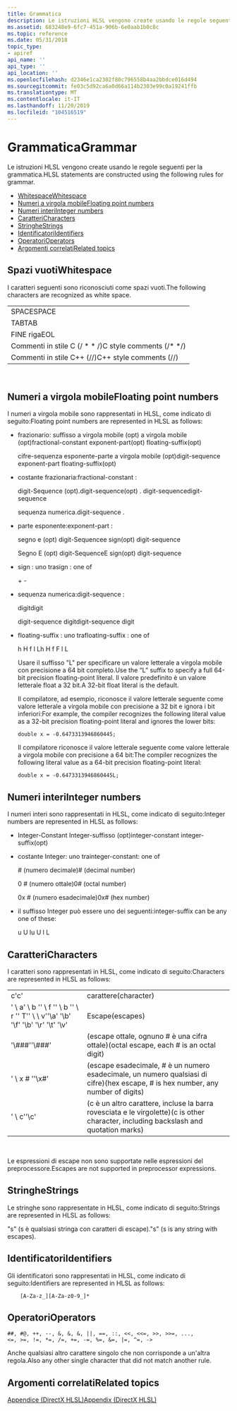 ```yaml
---
title: Grammatica
description: Le istruzioni HLSL vengono create usando le regole seguenti per la grammatica.
ms.assetid: 683248e9-6fc7-451a-906b-6e0aab1b0c8c
ms.topic: reference
ms.date: 05/31/2018
topic_type:
- apiref
api_name: ''
api_type: ''
api_location: ''
ms.openlocfilehash: d2346e1ca2302f80c796558b4aa2bbdce016d494
ms.sourcegitcommit: fe03c5d92ca6a0d66a114b2303e99c0a19241ffb
ms.translationtype: MT
ms.contentlocale: it-IT
ms.lasthandoff: 11/20/2019
ms.locfileid: "104516519"
---
```

# <a name="grammar"></a><span data-ttu-id="c53ea-103">Grammatica</span><span class="sxs-lookup"><span data-stu-id="c53ea-103">Grammar</span></span>

<span data-ttu-id="c53ea-104">Le istruzioni HLSL vengono create usando le regole seguenti per la grammatica.</span><span class="sxs-lookup"><span data-stu-id="c53ea-104">HLSL statements are constructed using the following rules for grammar.</span></span>

-   [<span data-ttu-id="c53ea-105">Whitespace</span><span class="sxs-lookup"><span data-stu-id="c53ea-105">Whitespace</span></span>](#whitespace)
-   [<span data-ttu-id="c53ea-106">Numeri a virgola mobile</span><span class="sxs-lookup"><span data-stu-id="c53ea-106">Floating point numbers</span></span>](#floating-point-numbers)
-   [<span data-ttu-id="c53ea-107">Numeri interi</span><span class="sxs-lookup"><span data-stu-id="c53ea-107">Integer numbers</span></span>](#integer-numbers)
-   [<span data-ttu-id="c53ea-108">Caratteri</span><span class="sxs-lookup"><span data-stu-id="c53ea-108">Characters</span></span>](#characters)
-   [<span data-ttu-id="c53ea-109">Stringhe</span><span class="sxs-lookup"><span data-stu-id="c53ea-109">Strings</span></span>](#strings)
-   [<span data-ttu-id="c53ea-110">Identificatori</span><span class="sxs-lookup"><span data-stu-id="c53ea-110">Identifiers</span></span>](#identifiers)
-   [<span data-ttu-id="c53ea-111">Operatori</span><span class="sxs-lookup"><span data-stu-id="c53ea-111">Operators</span></span>](#operators)
-   [<span data-ttu-id="c53ea-112">Argomenti correlati</span><span class="sxs-lookup"><span data-stu-id="c53ea-112">Related topics</span></span>](#related-topics)

## <a name="whitespace"></a><span data-ttu-id="c53ea-113">Spazi vuoti</span><span class="sxs-lookup"><span data-stu-id="c53ea-113">Whitespace</span></span>

<span data-ttu-id="c53ea-114">I caratteri seguenti sono riconosciuti come spazi vuoti.</span><span class="sxs-lookup"><span data-stu-id="c53ea-114">The following characters are recognized as white space.</span></span>



|                            |
|----------------------------|
| <span data-ttu-id="c53ea-115">SPACE</span><span class="sxs-lookup"><span data-stu-id="c53ea-115">SPACE</span></span>                      |
| <span data-ttu-id="c53ea-116">TAB</span><span class="sxs-lookup"><span data-stu-id="c53ea-116">TAB</span></span>                        |
| <span data-ttu-id="c53ea-117">FINE riga</span><span class="sxs-lookup"><span data-stu-id="c53ea-117">EOL</span></span>                        |
| <span data-ttu-id="c53ea-118">Commenti in stile C (/ \* \* /)</span><span class="sxs-lookup"><span data-stu-id="c53ea-118">C style comments (/\* \*/)</span></span> |
| <span data-ttu-id="c53ea-119">Commenti in stile C++ (//)</span><span class="sxs-lookup"><span data-stu-id="c53ea-119">C++ style comments (//)</span></span>    |



 

## <a name="floating-point-numbers"></a><span data-ttu-id="c53ea-120">Numeri a virgola mobile</span><span class="sxs-lookup"><span data-stu-id="c53ea-120">Floating point numbers</span></span>

<span data-ttu-id="c53ea-121">I numeri a virgola mobile sono rappresentati in HLSL, come indicato di seguito:</span><span class="sxs-lookup"><span data-stu-id="c53ea-121">Floating point numbers are represented in HLSL as follows:</span></span>

-   <span data-ttu-id="c53ea-122">frazionario: suffisso a virgola mobile (opt) a virgola mobile (opt)</span><span class="sxs-lookup"><span data-stu-id="c53ea-122">fractional-constant exponent-part(opt) floating-suffix(opt)</span></span>

    <span data-ttu-id="c53ea-123">cifre-sequenza esponente-parte a virgola mobile (opt)</span><span class="sxs-lookup"><span data-stu-id="c53ea-123">digit-sequence exponent-part floating-suffix(opt)</span></span>

-   <span data-ttu-id="c53ea-124">costante frazionaria:</span><span class="sxs-lookup"><span data-stu-id="c53ea-124">fractional-constant :</span></span>

    <span data-ttu-id="c53ea-125">digit-Sequence (opt).</span><span class="sxs-lookup"><span data-stu-id="c53ea-125">digit-sequence(opt) .</span></span> <span data-ttu-id="c53ea-126">digit-sequence</span><span class="sxs-lookup"><span data-stu-id="c53ea-126">digit-sequence</span></span>

    <span data-ttu-id="c53ea-127">sequenza numerica.</span><span class="sxs-lookup"><span data-stu-id="c53ea-127">digit-sequence .</span></span>

-   <span data-ttu-id="c53ea-128">parte esponente:</span><span class="sxs-lookup"><span data-stu-id="c53ea-128">exponent-part :</span></span>

    <span data-ttu-id="c53ea-129">segno e (opt) digit-Sequence</span><span class="sxs-lookup"><span data-stu-id="c53ea-129">e sign(opt) digit-sequence</span></span>

    <span data-ttu-id="c53ea-130">Segno E (opt) digit-Sequence</span><span class="sxs-lookup"><span data-stu-id="c53ea-130">E sign(opt) digit-sequence</span></span>

-   <span data-ttu-id="c53ea-131">sign : uno tra</span><span class="sxs-lookup"><span data-stu-id="c53ea-131">sign : one of</span></span>

    \+ -

-   <span data-ttu-id="c53ea-132">sequenza numerica:</span><span class="sxs-lookup"><span data-stu-id="c53ea-132">digit-sequence :</span></span>

    <span data-ttu-id="c53ea-133">digit</span><span class="sxs-lookup"><span data-stu-id="c53ea-133">digit</span></span>

    <span data-ttu-id="c53ea-134">digit-sequence digit</span><span class="sxs-lookup"><span data-stu-id="c53ea-134">digit-sequence digit</span></span>

-   <span data-ttu-id="c53ea-135">floating-suffix : uno tra</span><span class="sxs-lookup"><span data-stu-id="c53ea-135">floating-suffix : one of</span></span>

    <span data-ttu-id="c53ea-136">h H f l L</span><span class="sxs-lookup"><span data-stu-id="c53ea-136">h H f F l L</span></span>

    <span data-ttu-id="c53ea-137">Usare il suffisso "L" per specificare un valore letterale a virgola mobile con precisione a 64 bit completo.</span><span class="sxs-lookup"><span data-stu-id="c53ea-137">Use the “L” suffix to specify a full 64-bit precision floating-point literal.</span></span> <span data-ttu-id="c53ea-138">Il valore predefinito è un valore letterale float a 32 bit.</span><span class="sxs-lookup"><span data-stu-id="c53ea-138">A 32-bit float literal is the default.</span></span>

    <span data-ttu-id="c53ea-139">Il compilatore, ad esempio, riconosce il valore letterale seguente come valore letterale a virgola mobile con precisione a 32 bit e ignora i bit inferiori:</span><span class="sxs-lookup"><span data-stu-id="c53ea-139">For example, the compiler recognizes the following literal value as a 32-bit precision floating-point literal and ignores the lower bits:</span></span>

    ```
    double x = -0.6473313946860445;
    ```

    

    <span data-ttu-id="c53ea-140">Il compilatore riconosce il valore letterale seguente come valore letterale a virgola mobile con precisione a 64 bit:</span><span class="sxs-lookup"><span data-stu-id="c53ea-140">The compiler recognizes the following literal value as a 64-bit precision floating-point literal:</span></span>

    ```
    double x = -0.6473313946860445L;
    ```

    

## <a name="integer-numbers"></a><span data-ttu-id="c53ea-141">Numeri interi</span><span class="sxs-lookup"><span data-stu-id="c53ea-141">Integer numbers</span></span>

<span data-ttu-id="c53ea-142">I numeri interi sono rappresentati in HLSL, come indicato di seguito:</span><span class="sxs-lookup"><span data-stu-id="c53ea-142">Integer numbers are represented in HLSL as follows:</span></span>

-   <span data-ttu-id="c53ea-143">Integer-Constant Integer-suffisso (opt)</span><span class="sxs-lookup"><span data-stu-id="c53ea-143">integer-constant integer-suffix(opt)</span></span>
-   <span data-ttu-id="c53ea-144">costante Integer: uno tra</span><span class="sxs-lookup"><span data-stu-id="c53ea-144">integer-constant: one of</span></span>

    <span data-ttu-id="c53ea-145">\# (numero decimale)</span><span class="sxs-lookup"><span data-stu-id="c53ea-145">\# (decimal number)</span></span>

    <span data-ttu-id="c53ea-146">0 \# (numero ottale)</span><span class="sxs-lookup"><span data-stu-id="c53ea-146">0\# (octal number)</span></span>

    <span data-ttu-id="c53ea-147">0x \# (numero esadecimale)</span><span class="sxs-lookup"><span data-stu-id="c53ea-147">0x\# (hex number)</span></span>

-   <span data-ttu-id="c53ea-148">il suffisso Integer può essere uno dei seguenti:</span><span class="sxs-lookup"><span data-stu-id="c53ea-148">integer-suffix can be any one of these:</span></span>

    <span data-ttu-id="c53ea-149">u U l</span><span class="sxs-lookup"><span data-stu-id="c53ea-149">u U l L</span></span>

## <a name="characters"></a><span data-ttu-id="c53ea-150">Caratteri</span><span class="sxs-lookup"><span data-stu-id="c53ea-150">Characters</span></span>

<span data-ttu-id="c53ea-151">I caratteri sono rappresentati in HLSL, come indicato di seguito:</span><span class="sxs-lookup"><span data-stu-id="c53ea-151">Characters are represented in HLSL as follows:</span></span>



|                                           |                                                                 |
|-------------------------------------------|-----------------------------------------------------------------|
| <span data-ttu-id="c53ea-152">c</span><span class="sxs-lookup"><span data-stu-id="c53ea-152">'c'</span></span>                                       | <span data-ttu-id="c53ea-153">carattere</span><span class="sxs-lookup"><span data-stu-id="c53ea-153">(character)</span></span>                                                     |
| <span data-ttu-id="c53ea-154">' \\ a' \\ b '' \\ f '' \\ b '' \\ r '' T'' \\ \\ v'</span><span class="sxs-lookup"><span data-stu-id="c53ea-154">'\\a' '\\b' '\\f' '\\b' '\\r' '\\t' '\\v'</span></span> | <span data-ttu-id="c53ea-155">Escape</span><span class="sxs-lookup"><span data-stu-id="c53ea-155">(escapes)</span></span>                                                       |
| <span data-ttu-id="c53ea-156">'\\\#\#\#'</span><span class="sxs-lookup"><span data-stu-id="c53ea-156">'\\\#\#\#'</span></span>                                | <span data-ttu-id="c53ea-157">(escape ottale, ognuno \# è una cifra ottale)</span><span class="sxs-lookup"><span data-stu-id="c53ea-157">(octal escape, each \# is an octal digit)</span></span>                       |
| <span data-ttu-id="c53ea-158">' \\ x \# '</span><span class="sxs-lookup"><span data-stu-id="c53ea-158">'\\x\#'</span></span>                                   | <span data-ttu-id="c53ea-159">(escape esadecimale, \# è un numero esadecimale, un numero qualsiasi di cifre)</span><span class="sxs-lookup"><span data-stu-id="c53ea-159">(hex escape, \# is hex number, any number of digits)</span></span>            |
| <span data-ttu-id="c53ea-160">' \\ c'</span><span class="sxs-lookup"><span data-stu-id="c53ea-160">'\\c'</span></span>                                     | <span data-ttu-id="c53ea-161">(c è un altro carattere, incluse la barra rovesciata e le virgolette)</span><span class="sxs-lookup"><span data-stu-id="c53ea-161">(c is other character, including backslash and quotation marks)</span></span> |



 

<span data-ttu-id="c53ea-162">Le espressioni di escape non sono supportate nelle espressioni del preprocessore.</span><span class="sxs-lookup"><span data-stu-id="c53ea-162">Escapes are not supported in preprocessor expressions.</span></span>

## <a name="strings"></a><span data-ttu-id="c53ea-163">Stringhe</span><span class="sxs-lookup"><span data-stu-id="c53ea-163">Strings</span></span>

<span data-ttu-id="c53ea-164">Le stringhe sono rappresentate in HLSL, come indicato di seguito:</span><span class="sxs-lookup"><span data-stu-id="c53ea-164">Strings are represented in HLSL as follows:</span></span>

<span data-ttu-id="c53ea-165">"s" (s è qualsiasi stringa con caratteri di escape).</span><span class="sxs-lookup"><span data-stu-id="c53ea-165">"s" (s is any string with escapes).</span></span>

## <a name="identifiers"></a><span data-ttu-id="c53ea-166">Identificatori</span><span class="sxs-lookup"><span data-stu-id="c53ea-166">Identifiers</span></span>

<span data-ttu-id="c53ea-167">Gli identificatori sono rappresentati in HLSL, come indicato di seguito:</span><span class="sxs-lookup"><span data-stu-id="c53ea-167">Identifiers are represented in HLSL as follows:</span></span>


```
    [A-Za-z_][A-Za-z0-9_]*
```



## <a name="operators"></a><span data-ttu-id="c53ea-168">Operatori</span><span class="sxs-lookup"><span data-stu-id="c53ea-168">Operators</span></span>


```
##, #@, ++, --, &, &, &, ||, ==, ::, <<, <<=, >>, >>=, ..., 
<=, >=, !=, *=, /=, +=, -=, %=, &=, |=, ^=, ->
```



<span data-ttu-id="c53ea-169">Anche qualsiasi altro carattere singolo che non corrisponde a un'altra regola.</span><span class="sxs-lookup"><span data-stu-id="c53ea-169">Also any other single character that did not match another rule.</span></span>

## <a name="related-topics"></a><span data-ttu-id="c53ea-170">Argomenti correlati</span><span class="sxs-lookup"><span data-stu-id="c53ea-170">Related topics</span></span>

<dl> <dt>

[<span data-ttu-id="c53ea-171">Appendice (DirectX HLSL)</span><span class="sxs-lookup"><span data-stu-id="c53ea-171">Appendix (DirectX HLSL)</span></span>](dx-graphics-hlsl-appendix.md)
</dt> </dl>

 

 




